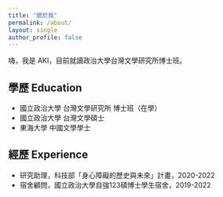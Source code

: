 ```yaml
---
title: "關於我"
permalink: /about/
layout: single
author_profile: false
---
```


嗨，我是 AKI，目前就讀政治大學台灣文學研究所博士班。

## 學歷 Education

- 國立政治大學 台灣文學研究所 博士班（在學）
- 國立政治大學 台灣文學碩士
- 東海大學 中國文學學士

## 經歷 Experience

- 研究助理，科技部「身心障礙的歷史與未來」計畫，2020-2022
- 宿舍顧問，國立政治大學自強123碩博士學生宿舍，2019-2022
